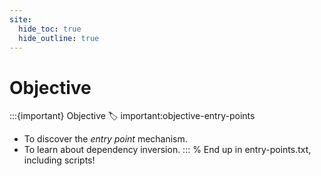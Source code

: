 ```yaml
---
site:
  hide_toc: true
  hide_outline: true
---
```


# Objective

:::{important} Objective
:label: important:objective-entry-points

- To discover the _entry point_ mechanism.
- To learn about dependency inversion.
  :::
  % End up in entry-points.txt, including scripts!
